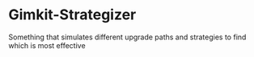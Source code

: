 # Gimkit-Strategizer
Something that simulates different upgrade paths and strategies to find which is most effective
